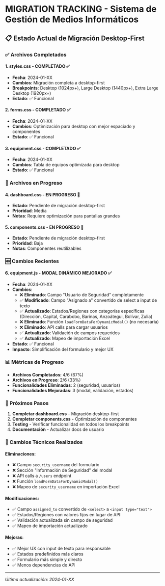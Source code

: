 # MIGRATION TRACKING - Sistema de Gestión de Medios Informáticos

## 📋 Estado Actual de Migración Desktop-First

### ✅ Archivos Completados

#### 1. **styles.css** - COMPLETADO ✅
- **Fecha**: 2024-01-XX
- **Cambios**: Migración completa a desktop-first
- **Breakpoints**: Desktop (1024px+), Large Desktop (1440px+), Extra Large Desktop (1920px+)
- **Estado**: ✅ Funcional

#### 2. **forms.css** - COMPLETADO ✅
- **Fecha**: 2024-01-XX
- **Cambios**: Optimización para desktop con mejor espaciado y componentes
- **Estado**: ✅ Funcional

#### 3. **equipment.css** - COMPLETADO ✅
- **Fecha**: 2024-01-XX
- **Cambios**: Tabla de equipos optimizada para desktop
- **Estado**: ✅ Funcional

### 🔄 Archivos en Progreso

#### 4. **dashboard.css** - EN PROGRESO 🔄
- **Estado**: Pendiente de migración desktop-first
- **Prioridad**: Media
- **Notas**: Requiere optimización para pantallas grandes

#### 5. **components.css** - EN PROGRESO 🔄
- **Estado**: Pendiente de migración desktop-first
- **Prioridad**: Baja
- **Notas**: Componentes reutilizables

### 🆕 Cambios Recientes

#### 6. **equipment.js** - MODAL DINÁMICO MEJORADO ✅
- **Fecha**: 2024-01-XX
- **Cambios**: 
  - ❌ **Eliminado**: Campo "Usuario de Seguridad" completamente
  - ✅ **Modificado**: Campo "Asignado a" convertido de select a input de texto
  - ✅ **Actualizado**: Estados/Regiones con categorías específicas (Dirección, Capital, Carabobo, Barinas, Anzoátegui, Bolívar, Zulia)
  - ❌ **Eliminado**: Función `loadFormDataForDynamicModal()` (no necesaria)
  - ❌ **Eliminado**: API calls para cargar usuarios
  - ✅ **Actualizado**: Validación de campos requeridos
  - ✅ **Actualizado**: Mapeo de importación Excel
- **Estado**: ✅ Funcional
- **Impacto**: Simplificación del formulario y mejor UX

### 📊 Métricas de Progreso

- **Archivos Completados**: 4/6 (67%)
- **Archivos en Progreso**: 2/6 (33%)
- **Funcionalidades Eliminadas**: 2 (seguridad, usuarios)
- **Funcionalidades Mejoradas**: 3 (modal, validación, estados)

### 🎯 Próximos Pasos

1. **Completar dashboard.css** - Migración desktop-first
2. **Completar components.css** - Optimización de componentes
3. **Testing** - Verificar funcionalidad en todos los breakpoints
4. **Documentación** - Actualizar docs de usuario

### 🔧 Cambios Técnicos Realizados

#### Eliminaciones:
- ❌ Campo `security_username` del formulario
- ❌ Sección "Información de Seguridad" del modal
- ❌ API calls a `/users` endpoint
- ❌ Función `loadFormDataForDynamicModal()`
- ❌ Mapeo de `security_username` en importación Excel

#### Modificaciones:
- ✅ Campo `assigned_to` convertido de `<select>` a `<input type="text">`
- ✅ Estados/Regiones con valores fijos en lugar de API
- ✅ Validación actualizada sin campo de seguridad
- ✅ Mapeo de importación actualizado

#### Mejoras:
- ✅ Mejor UX con input de texto para responsable
- ✅ Estados predefinidos más claros
- ✅ Formulario más simple y directo
- ✅ Menos dependencias de API

---

*Última actualización: 2024-01-XX* 
